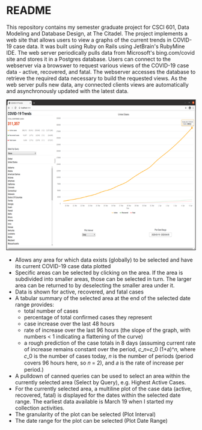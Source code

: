 # README

This repository contains my semester graduate project for CSCI 601, Data Modeling and Database Design, at The Citadel. The project implements a web site that allows users to view a graphs of the current trends in COVID-19 case data.  It was built using Ruby on Rails using JetBrain's RubyMine IDE. The web server periodically pulls data from Microsoft's bing.com/covid site and stores it in a Postgres database.  Users can connect to the webserver via a browswer to request various views of the COVID-19 case data - active, recovered, and fatal.  The webserver accesses the database to retrieve the required data necessary to build the requested views.  As the web server pulls new data, any connected clients views are automatically and asynchronously updated with the latest data.


![](browser.png)

* Allows any area for which data exists (globally) to be selected and have its current COVID-19 case data plotted
* Specific areas can be selected by clicking on the area.  If the area is subdivided into smaller areas, those can be selected in turn. The larger area can be returned to by deselecting the smaller area under it.
* Data is shown for active, recovered, and fatal cases
* A tabular summary of the selected area at the end of the selected date range provides:
    * total number of cases 
    * percentage of total confirmed cases they represent 
    * case increase over the last 48 hours
    * rate of increase over the last 96 hours (the slope of the graph, with numbers < 1 indicating a flattening of the curve)
    * a rough prediction of the case totals in 8 days (assuming current rate of increase remains constant over the period, 𝑐_𝑛=𝑐_0 (1+𝑎)^𝑛, where 𝑐_0 is the number of cases today, 𝑛 is the number of periods (period covers 96 hours here, so 𝑛 = 2), and 𝑎 is the rate of increase per period.)
* A pulldown of canned queries can be used to select an area within the currently selected area (Select by Query), e.g. Highest Active Cases.
* For the currently selected area, a multiline plot of the case data (active, recovered, fatal) is displayed for the dates within the selected date range.  The earliest data available is March 19 when I started my collection activities.
* The granularity of the plot can be selected (Plot Interval)
* The date range for the plot can be selected (Plot Date Range)
